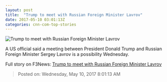 ```yaml
---
layout: post
title:  "Trump to meet with Russian Foreign Minister Lavrov"
date: 2017-05-10 03:01:13Z
categories: cnn-com-top-stories
---
```


![Trump to meet with Russian Foreign Minister Lavrov](http://i2.cdn.cnn.com/cnnnext/dam/assets/170412142829-01-sergey-lavrov-0412-super-tease.jpg)

A US official said a meeting between President Donald Trump and Russian Foreign Minister Sergey Lavrov is a possibility Wednesday.


Full story on F3News: [Trump to meet with Russian Foreign Minister Lavrov](http://www.f3nws.com/n/zpTkHF)

> Posted on: Wednesday, May 10, 2017 8:01:13 AM
